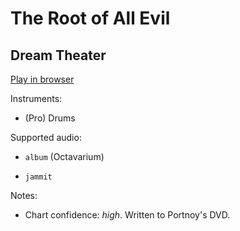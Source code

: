 # The Root of All Evil

## Dream Theater


[Play in browser](http://pages.cs.wisc.edu/~tolly/customs/dream-theater/the-root-of-all-evil)

Instruments:

  * (Pro) Drums

Supported audio:

  * `album` (Octavarium)

  * `jammit`

Notes:

  * Chart confidence: *high*. Written to Portnoy's DVD.

